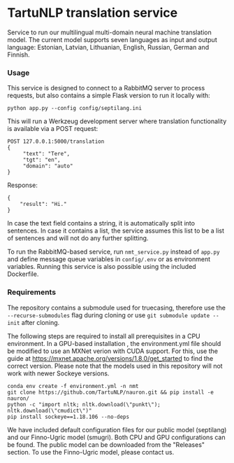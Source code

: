 # TartuNLP translation service

Service to run our multilingual multi-domain neural machine translation model. The current model supports seven
 languages as input and output language: Estonian, Latvian, Lithuanian, English, Russian, German and Finnish.
 
### Usage

This service is designed to connect to a RabbitMQ server to process requests, but also contains a simple Flask
 version to run it locally with:
```
python app.py --config config/septilang.ini
```

This will run a Werkzeug development server where translation functionality is available via a POST request:
```
POST 127.0.0.1:5000/translation
{
     "text": "Tere",
     "tgt": "en",
     "domain": "auto"
}
```
Response:
```
{
    "result": "Hi."
}
```

In case the text field contains a string, it is automatically split into sentences. In case it contains a list, the
 service assumes this list to be a list of sentences and will not do any further splitting.
 
To run the RabbitMQ-based service, run `nmt_service.py` instead of `app.py` and define message queue variables in
 `config/.env` or as environment variables. Running this service is also possible using the included Dockerfile.
  
### Requirements
The repository contains a submodule used for truecasing, therefore use the `--recurse-submodules` flag during cloning
 or use `git submodule update --init` after cloning.

The following steps are required to install all prerequisites in a CPU environment. In a GPU-based installation
, the environment.yml file should be modified to use an MXNet verion with CUDA support. For this, use the guide at
 https://mxnet.apache.org/versions/1.8.0/get_started to find the correct version. Please note that the
 models used in this repository will not work with newer Sockeye versions.
```
conda env create -f environment.yml -n nmt
git clone https://github.com/TartuNLP/nauron.git && pip install -e nauron/
python -c "import nltk; nltk.download(\"punkt\"); nltk.download(\"cmudict\")"
pip install sockeye==1.18.106 --no-deps
```

We have included default configuration files for our public model (septilang) and our Finno-Ugric model
 (smugri). Both CPU and GPU configurations can be found. The public model can be downloaded from the
  "Releases" section. To use the Finno-Ugric model, please contact us.